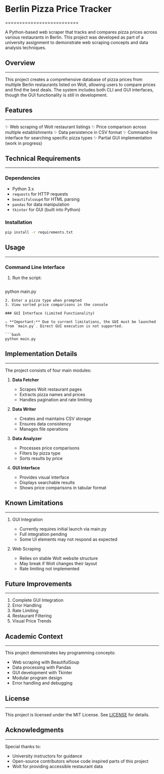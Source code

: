 # Berlin Pizza Price Tracker
==========================

A Python-based web scraper that tracks and compares pizza prices across various restaurants in Berlin. This project was developed as part of a university assignment to demonstrate web scraping concepts and data analysis techniques.

## Overview
--------

This project creates a comprehensive database of pizza prices from multiple Berlin restaurants listed on Wolt, allowing users to compare prices and find the best deals. The system includes both CLI and GUI interfaces, though the GUI functionality is still in development.

## Features
------------

✨ Web scraping of Wolt restaurant listings
✨ Price comparison across multiple establishments
✨ Data persistence in CSV format
✨ Command-line interface for searching specific pizza types
✨ Partial GUI implementation (work in progress)

## Technical Requirements
-----------------------

### Dependencies

* Python 3.x
* `requests` for HTTP requests
* `beautifulsoup4` for HTML parsing
* `pandas` for data manipulation
* `tkinter` for GUI (built into Python)

### Installation

```bash
pip install -r requirements.txt
```

## Usage
-----

### Command Line Interface

1. Run the script:
   ```bash
python main.py
```
2. Enter a pizza type when prompted
3. View sorted price comparisons in the console

### GUI Interface (Limited Functionality)

⚠️ **Important:** Due to current limitations, the GUI must be launched from `main.py`. Direct GUI execution is not supported.

```bash
python main.py
```

## Implementation Details
----------------------

The project consists of four main modules:

1. **Data Fetcher**
    * Scrapes Wolt restaurant pages
    * Extracts pizza names and prices
    * Handles pagination and rate limiting

2. **Data Writer**
    * Creates and maintains CSV storage
    * Ensures data consistency
    * Manages file operations

3. **Data Analyzer**
    * Processes price comparisons
    * Filters by pizza type
    * Sorts results by price

4. **GUI Interface**
    * Provides visual interface
    * Displays searchable results
    * Shows price comparisons in tabular format

## Known Limitations
-------------------

1. GUI Integration
    - Currently requires initial launch via main.py
    - Full integration pending
    - Some UI elements may not respond as expected

2. Web Scraping
    - Relies on stable Wolt website structure
    - May break if Wolt changes their layout
    - Rate limiting not implemented

## Future Improvements
--------------------

1. Complete GUI Integration
2. Error Handling
3. Rate Limiting
4. Restaurant Filtering
5. Visual Price Trends

## Academic Context
-----------------

This project demonstrates key programming concepts:
- Web scraping with BeautifulSoup
- Data processing with Pandas
- GUI development with Tkinter
- Modular program design
- Error handling and debugging

## License
-------

This project is licensed under the MIT License. See [LICENSE](LICENSE) for details.

## Acknowledgments
---------------

Special thanks to:
- University instructors for guidance
- Open-source contributors whose code inspired parts of this project
- Wolt for providing accessible restaurant data